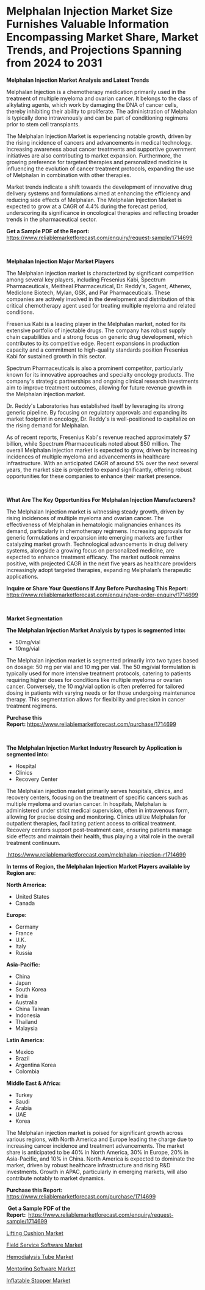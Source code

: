 <p><h1>Melphalan Injection Market Size Furnishes Valuable Information Encompassing Market Share, Market Trends, and Projections Spanning from 2024 to 2031</h1></p><p><strong>Melphalan Injection Market Analysis and Latest Trends</strong></p>
<p><p>Melphalan Injection is a chemotherapy medication primarily used in the treatment of multiple myeloma and ovarian cancer. It belongs to the class of alkylating agents, which work by damaging the DNA of cancer cells, thereby inhibiting their ability to proliferate. The administration of Melphalan is typically done intravenously and can be part of conditioning regimens prior to stem cell transplants.</p><p>The Melphalan Injection Market is experiencing notable growth, driven by the rising incidence of cancers and advancements in medical technology. Increasing awareness about cancer treatments and supportive government initiatives are also contributing to market expansion. Furthermore, the growing preference for targeted therapies and personalized medicine is influencing the evolution of cancer treatment protocols, expanding the use of Melphalan in combination with other therapies.</p><p>Market trends indicate a shift towards the development of innovative drug delivery systems and formulations aimed at enhancing the efficiency and reducing side effects of Melphalan. The Melphalan Injection Market is expected to grow at a CAGR of 4.4% during the forecast period, underscoring its significance in oncological therapies and reflecting broader trends in the pharmaceutical sector.</p></p>
<p><strong>Get a Sample PDF of the Report:&nbsp;</strong> <a href="https://www.reliablemarketforecast.com/enquiry/request-sample/1714699?utm_campaign=1170&utm_medium=2&utm_source=Github&utm_content=ia&utm_term=22102024&utm_id=melphalan-injection">https://www.reliablemarketforecast.com/enquiry/request-sample/1714699</a></p>
<p>&nbsp;</p>
<p><strong>Melphalan Injection Major Market Players</strong></p>
<p><p>The Melphalan injection market is characterized by significant competition among several key players, including Fresenius Kabi, Spectrum Pharmaceuticals, Meitheal Pharmaceutical, Dr. Reddy's, Sagent, Athenex, Mediclone Biotech, Mylan, GSK, and Par Pharmaceuticals. These companies are actively involved in the development and distribution of this critical chemotherapy agent used for treating multiple myeloma and related conditions.</p><p>Fresenius Kabi is a leading player in the Melphalan market, noted for its extensive portfolio of injectable drugs. The company has robust supply chain capabilities and a strong focus on generic drug development, which contributes to its competitive edge. Recent expansions in production capacity and a commitment to high-quality standards position Fresenius Kabi for sustained growth in this sector.</p><p>Spectrum Pharmaceuticals is also a prominent competitor, particularly known for its innovative approaches and specialty oncology products. The company's strategic partnerships and ongoing clinical research investments aim to improve treatment outcomes, allowing for future revenue growth in the Melphalan injection market.</p><p>Dr. Reddy's Laboratories has established itself by leveraging its strong generic pipeline. By focusing on regulatory approvals and expanding its market footprint in oncology, Dr. Reddy's is well-positioned to capitalize on the rising demand for Melphalan.</p><p>As of recent reports, Fresenius Kabi's revenue reached approximately $7 billion, while Spectrum Pharmaceuticals noted about $50 million. The overall Melphalan injection market is expected to grow, driven by increasing incidences of multiple myeloma and advancements in healthcare infrastructure. With an anticipated CAGR of around 5% over the next several years, the market size is projected to expand significantly, offering robust opportunities for these companies to enhance their market presence.</p></p>
<p>&nbsp;</p>
<p><strong>What Are The Key Opportunities For Melphalan Injection Manufacturers?</strong></p>
<p><p>The Melphalan Injection market is witnessing steady growth, driven by rising incidences of multiple myeloma and ovarian cancer. The effectiveness of Melphalan in hematologic malignancies enhances its demand, particularly in chemotherapy regimens. Increasing approvals for generic formulations and expansion into emerging markets are further catalyzing market growth. Technological advancements in drug delivery systems, alongside a growing focus on personalized medicine, are expected to enhance treatment efficacy. The market outlook remains positive, with projected CAGR in the next five years as healthcare providers increasingly adopt targeted therapies, expanding Melphalan’s therapeutic applications.</p></p>
<p><strong>Inquire or Share Your Questions If Any Before Purchasing This Report:</strong> <a href="https://www.reliablemarketforecast.com/enquiry/pre-order-enquiry/1714699?utm_campaign=1170&utm_medium=2&utm_source=Github&utm_content=ia&utm_term=22102024&utm_id=melphalan-injection">https://www.reliablemarketforecast.com/enquiry/pre-order-enquiry/1714699</a></p>
<p>&nbsp;</p>
<p><strong>Market Segmentation</strong></p>
<p><strong>The Melphalan Injection Market Analysis by types is segmented into:</strong></p>
<p><ul><li>50mg/vial</li><li>10mg/vial</li></ul></p>
<p><p>The Melphalan injection market is segmented primarily into two types based on dosage: 50 mg per vial and 10 mg per vial. The 50 mg/vial formulation is typically used for more intensive treatment protocols, catering to patients requiring higher doses for conditions like multiple myeloma or ovarian cancer. Conversely, the 10 mg/vial option is often preferred for tailored dosing in patients with varying needs or for those undergoing maintenance therapy. This segmentation allows for flexibility and precision in cancer treatment regimens.</p></p>
<p><strong>Purchase this Report:&nbsp;</strong><a href="https://www.reliablemarketforecast.com/purchase/1714699?utm_campaign=1170&utm_medium=2&utm_source=Github&utm_content=ia&utm_term=22102024&utm_id=melphalan-injection">https://www.reliablemarketforecast.com/purchase/1714699</a></p>
<p>&nbsp;</p>
<p><strong>The Melphalan Injection Market Industry Research by Application is segmented into:</strong></p>
<p><ul><li>Hospital</li><li>Clinics</li><li>Recovery Center</li></ul></p>
<p><p>The Melphalan injection market primarily serves hospitals, clinics, and recovery centers, focusing on the treatment of specific cancers such as multiple myeloma and ovarian cancer. In hospitals, Melphalan is administered under strict medical supervision, often in intravenous form, allowing for precise dosing and monitoring. Clinics utilize Melphalan for outpatient therapies, facilitating patient access to critical treatment. Recovery centers support post-treatment care, ensuring patients manage side effects and maintain their health, thus playing a vital role in the overall treatment continuum.</p></p>
<p><a href="https://www.reliablemarketforecast.com/melphalan-injection-r1714699?utm_campaign=1170&utm_medium=2&utm_source=Github&utm_content=ia&utm_term=22102024&utm_id=melphalan-injection">&nbsp;https://www.reliablemarketforecast.com/melphalan-injection-r1714699</a></p>
<p><strong>In terms of Region, the Melphalan Injection Market Players available by Region are:</strong></p>
<p>
    <p> <strong> North America: </strong>
        <ul>
            <li>United States</li>
            <li>Canada</li>
        </ul>
        </p> 
    <p> <strong> Europe: </strong>
        <ul>
            <li>Germany</li>
            <li>France</li>
            <li>U.K.</li>
            <li>Italy</li>
            <li>Russia</li>
        </ul>
        </p> 
    <p> <strong> Asia-Pacific: </strong>
        <ul>
            <li>China</li>
            <li>Japan</li>
            <li>South Korea</li>
            <li>India</li>
            <li>Australia</li>
            <li>China Taiwan</li>
            <li>Indonesia</li>
            <li>Thailand</li>
            <li>Malaysia</li>
        </ul>
        </p> 
    <p> <strong> Latin America: </strong>
        <ul>
            <li>Mexico</li>
            <li>Brazil</li>
            <li>Argentina Korea</li>
            <li>Colombia</li>
        </ul>
        </p> 
    <p> <strong> Middle East & Africa: </strong>
        <ul>
            <li>Turkey</li>
            <li>Saudi</li>
            <li>Arabia</li>
            <li>UAE</li>
            <li>Korea</li>
        </ul>
    </p>
    </p>
<p><p>The Melphalan injection market is poised for significant growth across various regions, with North America and Europe leading the charge due to increasing cancer incidence and treatment advancements. The market share is anticipated to be 40% in North America, 30% in Europe, 20% in Asia-Pacific, and 10% in China. North America is expected to dominate the market, driven by robust healthcare infrastructure and rising R&D investments. Growth in APAC, particularly in emerging markets, will also contribute notably to market dynamics.</p></p>
<p><strong>Purchase this Report: </strong><a href="https://www.reliablemarketforecast.com/purchase/1714699?utm_campaign=1170&utm_medium=2&utm_source=Github&utm_content=ia&utm_term=22102024&utm_id=melphalan-injection">https://www.reliablemarketforecast.com/purchase/1714699</a></p>
<p>&nbsp;<strong>Get a Sample PDF of the Report:&nbsp;&nbsp;</strong><a href="https://www.reliablemarketforecast.com/enquiry/request-sample/1714699?utm_campaign=1170&utm_medium=2&utm_source=Github&utm_content=ia&utm_term=22102024&utm_id=melphalan-injection">https://www.reliablemarketforecast.com/enquiry/request-sample/1714699</a></p>
<p><strong></strong></p>
<p><p><a href="https://issuu.com/reportprime-2/docs/lifting-cushion-market-size-2030.pp_1450b5854cdc5e?utm_campaign=1170&utm_medium=2&utm_source=Github&utm_content=ia&utm_term=22102024&utm_id=melphalan-injection">Lifting Cushion Market</a></p><p><a href="https://www.linkedin.com/pulse/decoding-field-service-software-market-signals-growth-5sapf?utm_campaign=1170&utm_medium=2&utm_source=Github&utm_content=ia&utm_term=22102024&utm_id=melphalan-injection">Field Service Software Market</a></p><p><a href="https://github.com/padencrooks0o/Market-Research-Report-List-1/blob/main/hemodialysis-tube-market.md?utm_campaign=1170&utm_medium=2&utm_source=Github&utm_content=ia&utm_term=22102024&utm_id=melphalan-injection">Hemodialysis Tube Market</a></p><p><a href="https://www.linkedin.com/pulse/global-mentoring-software-market-analysis-trends-forecasts-m4k9f?utm_campaign=1170&utm_medium=2&utm_source=Github&utm_content=ia&utm_term=22102024&utm_id=melphalan-injection">Mentoring Software Market</a></p><p><a href="https://issuu.com/reportprime-2/docs/inflatable-stopper-market-size-2030_245de92e0b8696?utm_campaign=1170&utm_medium=2&utm_source=Github&utm_content=ia&utm_term=22102024&utm_id=melphalan-injection">Inflatable Stopper Market</a></p></p>